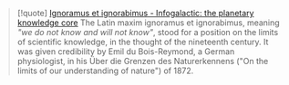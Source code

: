 > [!quote] [Ignoramus et ignorabimus - Infogalactic: the planetary knowledge core](https://infogalactic.com/info/Ignoramus_et_ignorabimus)
> The Latin maxim ignoramus et ignorabimus, meaning *"we do not know and will not know"*, stood for a position on the limits of scientific knowledge, in the thought of the nineteenth century. It was given credibility by Emil du Bois-Reymond, a German physiologist, in his Über die Grenzen des Naturerkennens ("On the limits of our understanding of nature") of 1872.


